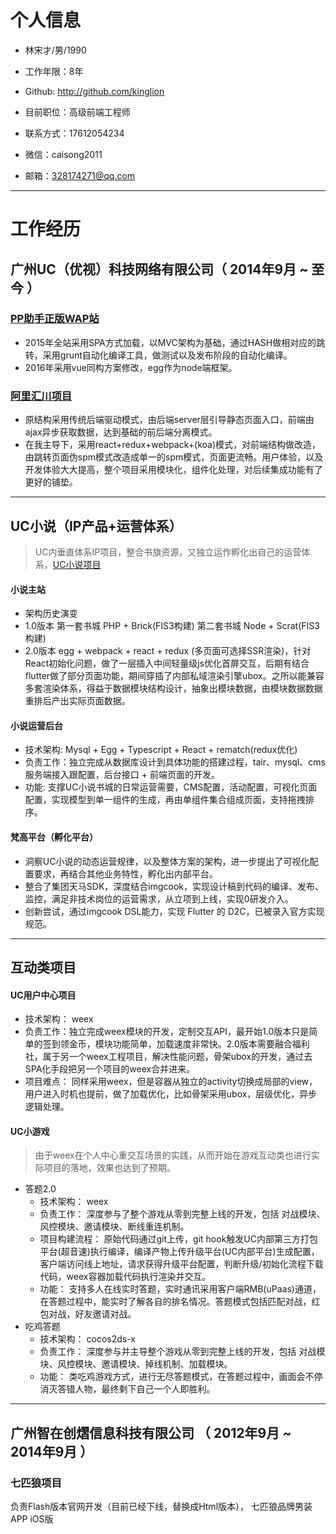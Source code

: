 

# 个人信息

 - 林宋才/男/1990 
 - 工作年限：8年
 - Github: http://github.com/kinglion

 - 目前职位：高级前端工程师
 - 联系方式：17612054234
 - 微信：caisong2011
 - 邮箱：328174271@qq.com

---

# 工作经历
 
## 广州UC（优视）科技网络有限公司（ 2014年9月 ~ 至今 ）

### [PP助手正版WAP站](http://m.25pp.com/)
- 2015年全站采用SPA方式加载，以MVC架构为基础，通过HASH做相对应的跳转，采用grunt自动化编译工具，做测试以及发布阶段的自动化编译。
- 2016年采用vue同构方案修改，egg作为node端框架。

### [阿里汇川项目](http://e.uc.cn/)
- 原结构采用传统后端驱动模式，由后端server层引导静态页面入口，前端由ajax异步获取数据，达到基础的前后端分离模式。
- 在我主导下，采用react+redux+webpack+(koa)模式，对前端结构做改造，由跳转页面伪spm模式改造成单一的spm模式，页面更流畅。用户体验，以及开发体验大大提高，整个项目采用模块化，组件化处理，对后续集成功能有了更好的铺垫。

----

## UC小说（IP产品+运营体系）
> UC内垂直体系IP项目，整合书旗资源，又独立运作孵化出自己的运营体系，[UC小说项目](http://novel.sm.cn/)

#### 小说主站
- 架构历史演变
 - 1.0版本 第一套书城 PHP + Brick(FIS3构建)  第二套书城 Node + Scrat(FIS3构建)
 - 2.0版本 egg + webpack + react + redux (多页面可选择SSR渲染)，针对React初始化问题，做了一层插入中间轻量级js优化首屏交互，后期有结合flutter做了部分页面功能，期间穿插了内部私域渲染引擎ubox。之所以能兼容多套渲染体系，得益于数据模块结构设计，抽象出模块数据，由模块数据数据重排后产出实际页面数据。
 
#### 小说运营后台
 - 技术架构: Mysql + Egg + Typescript + React + rematch(redux优化)
 - 负责工作：独立完成从数据库设计到具体功能的搭建过程，tair、mysql、cms服务端接入跟配置，后台接口 + 前端页面的开发。
 - 功能: 支撑UC小说书城的日常运营需要，CMS配置，活动配置，可视化页面配置，实现模型到单一组件的生成，再由单组件集合组成页面，支持拖拽排序。
 
#### 梵高平台（孵化平台）
 - 洞察UC小说的动态运营规律，以及整体方案的架构，进一步提出了可视化配置要求，再结合其他业务特性，孵化出内部平台。
 - 整合了集团天马SDK，深度结合imgcook，实现设计稿到代码的编译、发布、监控，满足非技术岗位的运营需求，从立项到上线，实现0研发介入。
 - 创新尝试，通过imgcook DSL能力，实现 Flutter 的 D2C，已被录入官方实现规范。
 
----

## 互动类项目

#### UC用户中心项目
- 技术架构： weex
- 负责工作：独立完成weex模块的开发，定制交互API，最开始1.0版本只是简单的签到领金币，模块功能简单，加载速度非常快。2.0版本需要融合福利社，属于另一个weex工程项目，解决性能问题，骨架ubox的开发，通过去SPA化手段把另一个项目的weex合并进来。
- 项目难点： 同样采用weex，但是容器从独立的activity切换成局部的view，用户进入时机也提前，做了加载优化，比如骨架采用ubox，层级优化，异步逻辑处理。

#### UC小游戏
> 由于weex在个人中心重交互场景的实践，从而开始在游戏互动类也进行实际项目的落地，效果也达到了预期。
- 答题2.0
   - 技术架构： weex
   - 负责工作： 深度参与了整个游戏从零到完整上线的开发，包括 对战模块、风控模块、邀请模块、断线重连机制。
   - 项目构建流程： 原始代码通过git上传，git hook触发UC内部第三方打包平台(超音速)执行编译，编译产物上传升级平台(UC内部平台)生成配置，客户端访问线上地址，请求获得升级平台配置，判断升级/初始化流程下载代码，weex容器加载代码执行渲染并交互。
   - 功能： 支持多人在线实时答题，实时通讯采用客户端RMB(uPaas)通道，在答题过程中，能实时了解各自的排名情况。答题模式包括匹配对战，红包对战，好友邀请对战。
- 吃鸡答题
   - 技术架构： cocos2ds-x
   - 负责工作： 深度参与并主导整个游戏从零到完整上线的开发，包括 对战模块、风控模块、邀请模块、掉线机制、加载模块。
   - 功能： 类吃鸡游戏方式，进行无尽答题模式，在答题过程中，画面会不停消灭答错人物，最终剩下自己一个人即胜利。
   
----

## 广州智在创熠信息科技有限公司 （ 2012年9月 ~ 2014年9月 ）

### 七匹狼项目 
负责Flash版本官网开发（目前已经下线，替换成Html版本）， 七匹狼品牌男装APP iOS版

 

